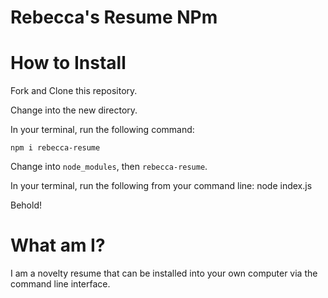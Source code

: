 # Rebecca's Resume NPm 

# How to Install
Fork and Clone this repository.

Change into the new directory.

In your terminal, run the following command:

`npm i rebecca-resume`

Change into `node_modules`, then `rebecca-resume`.

In your terminal, run the following from your command line: node index.js

Behold! 

# What am I? 
I am a novelty resume that can be installed into your own computer via the command line interface. 
